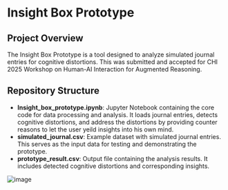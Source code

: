 # Insight Box Prototype

## Project Overview
The Insight Box Prototype is a tool designed to analyze simulated journal entries for cognitive distortions. This was submitted and accepted for CHI 2025 Workshop on Human-AI Interaction for Augmented Reasoning. 

## Repository Structure

- **Insight_box_prototype.ipynb**: Jupyter Notebook containing the core code for data processing and analysis. It loads journal entries, detects cognitive distortions, and address the distortions by providing counter reasons to let the user yeild insights into his own mind.
- **simulated_journal.csv**: Example dataset with simulated journal entries. This serves as the input data for testing and demonstrating the prototype.
- **prototype_result.csv**: Output file containing the analysis results. It includes detected cognitive distortions and corresponding insights.

![image](https://github.com/user-attachments/assets/7b3ae7b8-762e-48fd-803f-74c7c0d4f90e)
